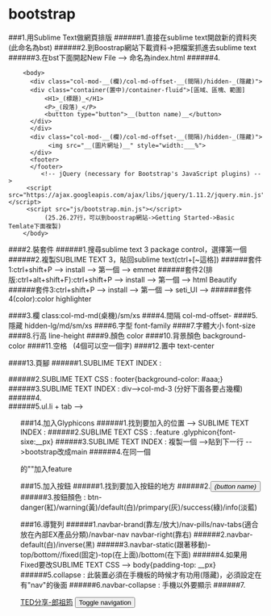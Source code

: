 # bootstrap
###1.用Sublime Text做網頁排版
######1.直接在sublime text開啟新的資料夾(此命名為bst)
######2.到Boostrap網站下載資料->把檔案抓進去sublime text
######3.在bst下面開起New File --> 命名為index.html
######4.
        <!DOCTYE html>
        <html lang="utf-8">
          <head>
            <title>_(title name)_</title>
        </head>
          
        <body>
          <div class="col-mod-__(欄)/col-md-offset-__(間隔)/hidden-_(隱藏)">
          <div class="container(置中)/container-fluid">[區域、區塊、範圍]
              <H1>_(標題)_</H1>
              <P>_(段落)_</P>
              <buttton type="button">__(button name)__</button>
          </div>
          </div>
          <div class="col-mod-__(欄)/col-md-offset-__(間隔)/hidden-_(隱藏)">
               <img src="__(圖片網址)__" style="width:___%">
          </div>
          <footer>
          </footer>
             <!-- jQuery (necessary for Bootstrap's JavaScript plugins) -->
  	     <script src="https://ajax.googleapis.com/ajax/libs/jquery/1.11.2/jquery.min.js"></script>
  	     <script src="js/bootstrap.min.js"></script>
  			  (25.26.27行，可以到boostrap網站->Getting Started->Basic Temlate下面複製)
        </body>
        

####2.裝套件
######1.搜尋sublime text 3 package control，選擇第一個
######2.複製SUBLIME TEXT 3，貼回sublime text(ctrl+[~這格])
######套件1:ctrl+shift+P --> install --> 第一個 --> emmet
######套件2(排版:ctrl+alt+shift+F):ctrl+shift+P --> install --> 第一個 --> html Beautify
######套件3:ctrl+shift+P --> install --> 第一個 --> seti_UI --> 
######套件4(color):color highlighter

####3.欄 class:col-md-md(桌機)/sm/xs
####4.間隔 col-md-offset-
####5.隱藏 hidden-lg/md/sm/xs
####6.字型 font-family
####7.字體大小 font-size
####8.行高 line-height
####9.顏色 color
####10.背景顏色 background-color
####11.空格 &nbsp; (4個可以空一個字)
####12.置中 text-center

####13.頁腳
######1.SUBLIME TEXT INDEX : <footer class=container-fluid>
######2.SUBLIME TEXT CSS : footer{background-color: #aaa;}
######3.SUBLIME TEXT INDEX : div-->col-md-3 (分好下面各要占幾欄)
######4.<div class=container>
######5.ul.li + tab --> <ul class="list-unstyled(沒有標記符號)/inline(並排)">

###14.加入Glyphicons
######1.找到要加入的位置 --> SUBLIME TEXT INDEX : <i class="glyphicon __(Boostrap->Components->選擇一個喜歡的)___"></i>
######2.SUBLIME TEXT CSS : .feature .glyphicon{font-sixe:__px}
######3.SUBLIME TEXT INDEX : 複製一個<link rel......> -->貼到下一行 -->bootstrap改成main
######4.在同一個<div>的""加入feature

###15.加入按鈕
######1.找到要加入按鈕的地方
######2.<button typo="button" class="btn btn-xs/sm/lg">_(button name)_</button>
######3.按鈕顏色 : btn-danger(紅)/warning(黃)/default(白)/primpary(灰)/success(綠)/info(淡藍)

###16.導覽列
######1.navbar-brand(靠左/放大)/nav-pills/nav-tabs(適合放在內部EX產品分類)/navbar-nav navbar-right(靠右)
######2.navbar-default(白)/inverse(黑)
######3.navbar-static(跟著移動)-top/bottom//fixed(固定)-top(在上面)/bottom(在下面)
######4.如果用Fixed要改SUBLIME TEXT CSS --> body{padding-top: __px}
######5.collapse : 此裝置必須在手機板的時候才有功用(隱藏)，必須設定在有"nav"的後面
######6.navbar-collapse : 手機以外要顯示
######7.
<div class="navbar-header">
	<a href="index.html" class="navbar-brand">TED分享-郎祖筠</a>
	<button type="button" class="navbar-toggle" data-toggle="collapse" data-target=".navbar-collapse">
		<span class="sr-only">Toggle navigation</span>
		<span class="icon-bar"></span>
		<span class="icon-bar"></span>
		<span class="icon-bar"></span>
	</button>
</div>
<ul class="list-unstyled nav navbar-nav navbar-right collapse navbar-collapse">
